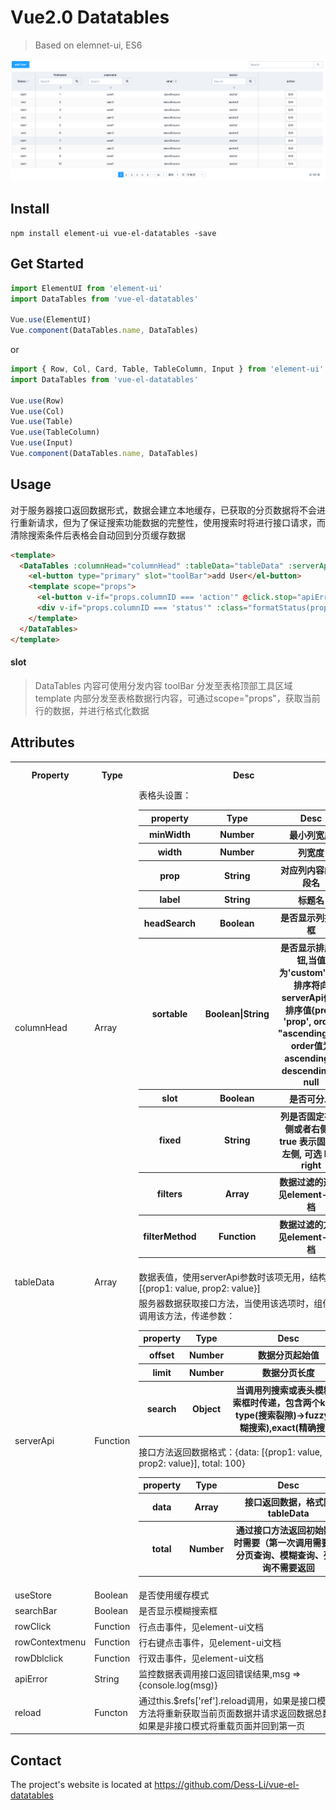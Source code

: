 # Vue2.0 Datatables
>Based on elemnet-ui, ES6

![preview](https://raw.githubusercontent.com/Dess-Li/vue-el-datatables/master/assets/demo.png)

## Install
```
npm install element-ui vue-el-datatables -save
```
## Get Started
```js
import ElementUI from 'element-ui'
import DataTables from 'vue-el-datatables'

Vue.use(ElementUI)
Vue.component(DataTables.name, DataTables)
```

or

```js
import { Row, Col, Card, Table, TableColumn, Input } from 'element-ui'
import DataTables from 'vue-el-datatables'

Vue.use(Row)
Vue.use(Col)
Vue.use(Table)
Vue.use(TableColumn)
Vue.use(Input)
Vue.component(DataTables.name, DataTables)
```

## Usage
对于服务器接口返回数据形式，数据会建立本地缓存，已获取的分页数据将不会进行重新请求，但为了保证搜索功能数据的完整性，使用搜索时将进行接口请求，而清除搜索条件后表格会自动回到分页缓存数据

```html
<template>
  <DataTables :columnHead="columnHead" :tableData="tableData" :serverApi="serverApi" :searchBar="true" @apiError="apiError">
    <el-button type="primary" slot="toolBar">add User</el-button>
    <template scope="props">
      <el-button v-if="props.columnID === 'action'" @click.stop="apiError(props.ev.row.id)">Edit</el-button>
      <div v-if="props.columnID === 'status'" :class="formatStatus(props.ev.row.status)[0]">{{formatStatus(props.ev.row.status)[1]}}</div>
    </template>
  </DataTables>
</template>
```
#### slot
>DataTables 内容可使用分发内容
>toolBar 分发至表格顶部工具区域
>template 内部分发至表格数据行内容，可通过scope="props"，获取当前行的数据，并进行格式化数据


## Attributes
<table>
  <tr>
    <th>Property</th>
    <th>Type</th>
    <th>Desc</th>
    <th>Default values</th>
  </tr>
  <tr>
    <td>columnHead</td>
    <td>Array</td>
    <td>
    	表格头设置：
    	<table>
    	 <tr>
    	 	<th>property</th>
    	 	<th>Type</th>
    	 	<th>Desc</th>
    	 </tr>
    	 <tr>
    	 	<th>minWidth</th>
    	 	<th>Number</th>
    	 	<th>最小列宽度</th>
    	 </tr>
    	 <tr>
    	 	<th>width</th>
    	 	<th>Number</th>
    	 	<th>列宽度</th>
    	 </tr>
    	 <tr>
    	 	<th>prop</th>
    	 	<th>String</th>
    	 	<th>对应列内容的字段名</th>
    	 </tr>
    	 <tr>
    	 	<th>label</th>
    	 	<th>String</th>
    	 	<th>标题名</th>
    	 </tr>
    	 <tr>
    	 	<th>headSearch</th>
    	 	<th>Boolean</th>
    	 	<th>是否显示列搜索框</th>
    	 </tr>
    	 <tr>
    	 	<th>sortable</th>
    	 	<th>Boolean|String</th>
    	 	<th>是否显示排序按钮,当值为'custom'时，排序将向serverApi传递排序值{prop: 'prop', order: "ascending"}，order值为ascending、descending、null</th>
    	 </tr>
    	 <tr>
    	 	<th>slot</th>
    	 	<th>Boolean</th>
    	 	<th>是否可分发</th>
    	 </tr>
    	 <tr>
    	 	<th>fixed</th>
    	 	<th>String</th>
    	 	<th>列是否固定在左侧或者右侧，true 表示固定在左侧, 可选 left, right</th>
    	 </tr>
    	 <tr>
    	 	<th>filters</th>
    	 	<th>Array</th>
    	 	<th>数据过滤的选项,见element-ui文档</th>
    	 </tr>
    	 <tr>
    	 	<th>filterMethod</th>
    	 	<th>Function</th>
    	 	<th>数据过滤的方法,见element-ui文档</th>
    	 </tr>
    	</table>
    </td>
    <td></td>
  </tr>
  <tr>
    <td>tableData</td>
    <td>Array</td>
    <td>数据表值，使用serverApi参数时该项无用，结构：[{prop1: value, prop2: value}]</td>
    <td></td>
  </tr>
  <tr>
    <td>serverApi</td>
    <td>Function</td>
    <td>服务器数据获取接口方法，当使用该选项时，组件会调用该方法，传递参数：
    <table>
    	<tr>
    	 	<th>property</th>
    	 	<th>Type</th>
    	 	<th>Desc</th>
    	 </tr>
    	 <tr>
    	 	<th>offset</th>
    	 	<th>Number</th>
    	 	<th>数据分页起始值</th>
    	 </tr>
    	 <tr>
    	 	<th>limit</th>
    	 	<th>Number</th>
    	 	<th>数据分页长度</th>
    	 </tr>
    	 <tr>
    	 	<th>search</th>
    	 	<th>Object</th>
    	 	<th>当调用列搜索或表头模糊搜索框时传递，包含两个key：type(搜索裂隙)->fuzzy(模糊搜索),exact(精确搜索)</th>
    	 </tr>
    </table>
    接口方法返回数据格式：{data: [{prop1: value, prop2: value}], total: 100}
    <table>
    	<tr>
    	 	<th>property</th>
    	 	<th>Type</th>
    	 	<th>Desc</th>
    	 </tr>
    	 <tr>
    	 	<th>data</th>
    	 	<th>Array</th>
    	 	<th>接口返回数据，格式同tableData</th>
    	 </tr>
    	 <tr>
    	 	<th>total</th>
    	 	<th>Number</th>
    	 	<th>通过接口方法返回初始数据时需要（第一次调用需要），分页查询、模糊查询、列查询不需要返回</th>
    	 </tr>
    </table>
    </td>
    <td></td>
  </tr>
  <tr>
    <td>useStore</td>
    <td>Boolean</td>
    <td>是否使用缓存模式</td>
    <td>false</td>
  </tr>
  <tr>
    <td>searchBar</td>
    <td>Boolean</td>
    <td>是否显示模糊搜索框</td>
    <td>false</td>
  </tr>
  <tr>
    <td>rowClick</td>
    <td>Function</td>
    <td>行点击事件，见element-ui文档</td>
    <td>() => {}</td>
  </tr>
  <tr>
    <td>rowContextmenu</td>
    <td>Function</td>
    <td>行右键点击事件，见element-ui文档</td>
    <td>() => {}</td>
  </tr>
  <tr>
    <td>rowDblclick</td>
    <td>Function</td>
    <td>行双击事件，见element-ui文档</td>
    <td>() => {}</td>
  </tr>
  <tr>
    <td>apiError</td>
    <td>String</td>
    <td>监控数据表调用接口返回错误结果,msg => {console.log(msg)}</td>
    <td></td>
  </tr>
	<tr>
    <td>reload</td>
    <td>Functon</td>
    <td>通过this.$refs['ref'].reload调用，如果是接口模式该方法将重新获取当前页面数据并请求返回数据总数，如果是非接口模式将重载页面并回到第一页</td>
    <td></td>
  </tr>
</table>

## Contact
The project's website is located at https://github.com/Dess-Li/vue-el-datatables


